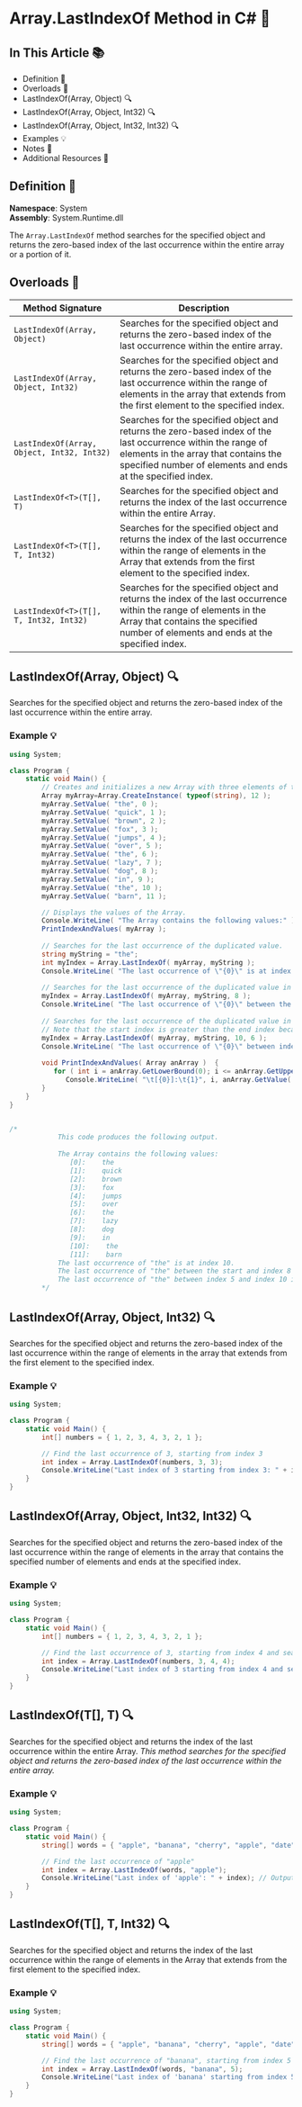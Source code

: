 ﻿# Array.LastIndexOf Method in C# 🎯

## In This Article 📚
- Definition 📖
- Overloads 🔄
- LastIndexOf(Array, Object) 🔍
- LastIndexOf(Array, Object, Int32) 🔍
- LastIndexOf(Array, Object, Int32, Int32) 🔍
- Examples 💡
- Notes 📝
- Additional Resources 📘

## Definition 📖
**Namespace**: System  
**Assembly**: System.Runtime.dll

The `Array.LastIndexOf` method searches for the specified object and returns the zero-based index of the last occurrence within the entire array or a portion of it.

## Overloads 🔄
| Method Signature | Description |
|------------------|-------------|
| `LastIndexOf(Array, Object)` | Searches for the specified object and returns the zero-based index of the last occurrence within the entire array. |
| `LastIndexOf(Array, Object, Int32)` | Searches for the specified object and returns the zero-based index of the last occurrence within the range of elements in the array that extends from the first element to the specified index. |
| `LastIndexOf(Array, Object, Int32, Int32)` | Searches for the specified object and returns the zero-based index of the last occurrence within the range of elements in the array that contains the specified number of elements and ends at the specified index. |
| `LastIndexOf<T>(T[], T)` | Searches for the specified object and returns the index of the last occurrence within the entire Array. |
| `LastIndexOf<T>(T[], T, Int32)` | Searches for the specified object and returns the index of the last occurrence within the range of elements in the Array that extends from the first element to the specified index. |
| `LastIndexOf<T>(T[], T, Int32, Int32)` | Searches for the specified object and returns the index of the last occurrence within the range of elements in the Array that contains the specified number of elements and ends at the specified index. |


## LastIndexOf(Array, Object) 🔍
Searches for the specified object and returns the zero-based index of the last occurrence within the entire array.

### Example 💡
```csharp
using System;

class Program {
    static void Main() {
        // Creates and initializes a new Array with three elements of the same value.
        Array myArray=Array.CreateInstance( typeof(string), 12 );
        myArray.SetValue( "the", 0 );
        myArray.SetValue( "quick", 1 );
        myArray.SetValue( "brown", 2 );
        myArray.SetValue( "fox", 3 );
        myArray.SetValue( "jumps", 4 );
        myArray.SetValue( "over", 5 );
        myArray.SetValue( "the", 6 );
        myArray.SetValue( "lazy", 7 );
        myArray.SetValue( "dog", 8 );
        myArray.SetValue( "in", 9 );
        myArray.SetValue( "the", 10 );
        myArray.SetValue( "barn", 11 );

        // Displays the values of the Array.
        Console.WriteLine( "The Array contains the following values:" );
        PrintIndexAndValues( myArray );
        
        // Searches for the last occurrence of the duplicated value.
        string myString = "the";
        int myIndex = Array.LastIndexOf( myArray, myString );
        Console.WriteLine( "The last occurrence of \"{0}\" is at index {1}.", myString, myIndex );
        
        // Searches for the last occurrence of the duplicated value in the first section of the Array.
        myIndex = Array.LastIndexOf( myArray, myString, 8 );
        Console.WriteLine( "The last occurrence of \"{0}\" between the start and index 8 is at index {1}.", myString, myIndex );
        
        // Searches for the last occurrence of the duplicated value in a section of the Array.
        // Note that the start index is greater than the end index because the search is done backward.
        myIndex = Array.LastIndexOf( myArray, myString, 10, 6 );
        Console.WriteLine( "The last occurrence of \"{0}\" between index 5 and index 10 is at index {1}.", myString, myIndex );
        
        void PrintIndexAndValues( Array anArray )  {
           for ( int i = anArray.GetLowerBound(0); i <= anArray.GetUpperBound(0); i++ )
              Console.WriteLine( "\t[{0}]:\t{1}", i, anArray.GetValue( i ) );
        }
    }
}


/*
            This code produces the following output.
            
            The Array contains the following values:
               [0]:    the
               [1]:    quick
               [2]:    brown
               [3]:    fox
               [4]:    jumps
               [5]:    over
               [6]:    the
               [7]:    lazy
               [8]:    dog
               [9]:    in
               [10]:    the
               [11]:    barn
            The last occurrence of "the" is at index 10.
            The last occurrence of "the" between the start and index 8 is at index 6.
            The last occurrence of "the" between index 5 and index 10 is at index 10.
        */
```



## LastIndexOf(Array, Object, Int32) 🔍
Searches for the specified object and returns the zero-based index of the last occurrence within the range of 
elements in the array that extends from the first element to the specified index.

### Example 💡
```csharp
using System;

class Program {
    static void Main() {
        int[] numbers = { 1, 2, 3, 4, 3, 2, 1 };

        // Find the last occurrence of 3, starting from index 3
        int index = Array.LastIndexOf(numbers, 3, 3);
        Console.WriteLine("Last index of 3 starting from index 3: " + index); // Output: 2
    }
}
```



## LastIndexOf(Array, Object, Int32, Int32) 🔍
Searches for the specified object and returns the zero-based index of the last occurrence within the range 
of elements in the array that contains the specified number of elements and ends at the specified index.

### Example 💡
```csharp
using System;

class Program {
    static void Main() {
        int[] numbers = { 1, 2, 3, 4, 3, 2, 1 };

        // Find the last occurrence of 3, starting from index 4 and searching 4 elements
        int index = Array.LastIndexOf(numbers, 3, 4, 4);
        Console.WriteLine("Last index of 3 starting from index 4 and searching 4 elements: " + index); // Output: 2
    }
}
```




## LastIndexOf<T>(T[], T) 🔍
Searches for the specified object and returns the index of the last occurrence within the entire Array.
*This method searches for the specified object and returns the zero-based index of the last occurrence within the entire array.*

### Example 💡
```csharp
using System;

class Program {
    static void Main() {
        string[] words = { "apple", "banana", "cherry", "apple", "date", "banana", "apple" };

        // Find the last occurrence of "apple"
        int index = Array.LastIndexOf(words, "apple");
        Console.WriteLine("Last index of 'apple': " + index); // Output: 6
    }
}
```




## LastIndexOf<T>(T[], T, Int32) 🔍
Searches for the specified object and returns the index of the last occurrence within the range of elements 
in the Array that extends from the first element to the specified index.

### Example 💡
```csharp
using System;

class Program {
    static void Main() {
        string[] words = { "apple", "banana", "cherry", "apple", "date", "banana", "apple" };

        // Find the last occurrence of "banana", starting from index 5
        int index = Array.LastIndexOf(words, "banana", 5);
        Console.WriteLine("Last index of 'banana' starting from index 5: " + index); // Output: 5
    }
}
```